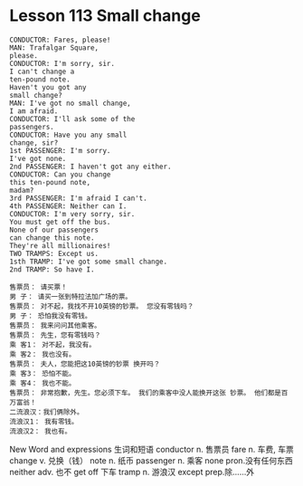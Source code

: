 # Lesson 113 Small change

```
CONDUCTOR: Fares, please!
MAN: Trafalgar Square,
please.
CONDUCTOR: I'm sorry, sir.
I can't change a
ten-pound note.
Haven't you got any
small change?
MAN: I've got no small change,
I am afraid.
CONDUCTOR: I'll ask some of the
passengers.
CONDUCTOR: Have you any small
change, sir?
1st PASSENGER: I'm sorry.
I've got none.
2nd PASSENGER: I haven't got any either.
CONDUCTOR: Can you change
this ten-pound note,
madam?
3rd PASSENGER: I'm afraid I can't.
4th PASSENGER: Neither can I.
CONDUCTOR: I'm very sorry, sir.
You must get off the bus.
None of our passengers
can change this note.
They're all millionaires!
TWO TRAMPS: Except us.
1sth TRAMP: I've got some small change.
2nd TRAMP: So have I.

售票员： 请买票！
男 子： 请买一张到特拉法加广场的票。
售票员： 对不起，我找不开10英镑的钞票。 您没有零钱吗？
男 子： 恐怕我没有零钱。
售票员： 我来问问其他乘客。
售票员： 先生，您有零钱吗？
乘 客1： 对不起，我没有。
乘 客2： 我也没有。
售票员： 夫人，您能把这10英镑的钞票 换开吗？
乘 客3： 恐怕不能。
乘 客4： 我也不能。
售票员： 非常抱歉，先生。您必须下车。 我们的乘客中没人能换开这张 钞票。 他们都是百万富翁！
二流浪汉：我们俩除外。
流浪汉1： 我有零钱。
流浪汉2： 我也有。
```

New Word and expressions 生词和短语
conductor
n. 售票员
fare
n. 车费, 车票
change
v. 兑换（钱）
note
n. 纸币
passenger
n. 乘客
none
pron.没有任何东西
neither
adv. 也不
get off
下车
tramp
n. 游浪汉
except
prep.除……外
